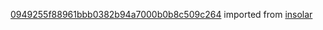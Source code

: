 [0949255f88961bbb0382b94a7000b0b8c509c264](https://github.com/insolar/insolar/commit/0949255f88961bbb0382b94a7000b0b8c509c264) imported from [insolar](https://github.com/insolar/insolar)
